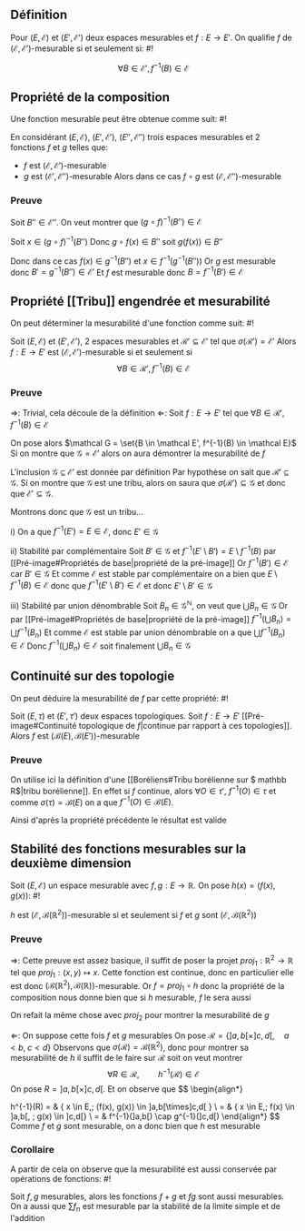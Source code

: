 ## Définition
Pour $(E, \mathcal E)$ et $(E', \mathcal E')$ deux espaces mesurables et $f: E \to E'$. On qualifie $f$ de $(\mathcal E, \mathcal E')$-mesurable si et seulement si: #!

$$\forall B \in \mathcal E', f^{-1}(B) \in \mathcal E$$
<!--ID: 1729505135351-->



## Propriété de la composition
Une fonction mesurable peut être obtenue comme suit: #!

En considérant $(E, \mathcal E)$, $(E', \mathcal E')$, $(E'', \mathcal E'')$ trois espaces mesurables et 2 fonctions $f$ et $g$ telles que:
- $f$ est $(\mathcal E, \mathcal E')$-mesurable
- $g$ est $(\mathcal E', \mathcal E'')$-mesurable
Alors dans ce cas $f\circ g$ est $(\mathcal E, \mathcal E'')$-mesurable
<!--ID: 1729505135353-->



### Preuve
Soit $B'' \in \mathcal E''$. On veut montrer que $(g \circ f)^{-1}(B'') \in \mathcal E$

Soit $x \in (g \circ f)^{-1}(B'')$
Donc $g \circ f(x) \in B''$ soit $g(f(x)) \in B''$

Donc dans ce cas $f(x) \in g^{-1}(B'')$ et $x \in f^{-1}(g^{-1}(B''))$ 
Or $g$ est mesurable donc $B' = g^{-1}(B'') \in \mathcal E'$
Et $f$ est mesurable donc $B = f^{-1}(B') \in \mathcal E$
$$\tag*{$\blacksquare$}$$

## Propriété [[Tribu]] engendrée et mesurabilité
On peut déterminer la mesurabilité d'une fonction comme suit: #!

Soit $(E, \mathcal E)$ et $(E', \mathcal E')$, 2 espaces mesurables et $\mathcal R' \subseteq \mathcal E'$ tel que $\sigma(\mathcal R') = \mathcal E'$
Alors $f: E \to E'$ est $(\mathcal E, \mathcal E')$-mesurable si et seulement si $$\forall B \in \mathcal R', f^{-1}(B) \in \mathcal E$$
<!--ID: 1729505135355-->



### Preuve
$\Rightarrow$: Trivial, cela découle de la définition
$\Leftarrow$: Soit $f: E \to E'$ tel que $\forall B \in \mathcal R', f^{-1}(B) \in \mathcal E$

On pose alors $\mathcal G = \set{B \in \mathcal E', f^{-1}(B) \in \mathcal E}$
Si on montre que $\mathcal G = \mathcal E'$ alors on aura démontrer la mesurabilité de $f$

L'inclusion $\mathcal G \subseteq \mathcal E'$ est donnée par définition
Par hypothèse on sait que $\mathcal R' \subseteq \mathcal G$. Si on montre que $\mathcal G$ est une tribu, alors on saura que $\sigma(\mathcal R') \subseteq \mathcal G$ et donc que $\mathcal E' \subseteq \mathcal G$.

Montrons donc que $\mathcal G$ est un tribu...

i) On a que $f^{-1}(E') = E \in \mathcal E$, donc $E' \in \mathcal G$

ii) Stabilité par complémentaire
Soit $B' \in \mathcal G$ et $f^{-1}(E' \setminus B') = E \setminus f^{-1}(B)$ par [[Pré-image#Propriétés de base|propriété de la pré-image]] 
Or $f^{-1}(B') \in \mathcal E$ car $B' \in \mathcal G$
Et comme $\mathcal E$ est stable par complémentaire on a bien que $E \setminus f^{-1}(B) \in \mathcal E$ donc que $f^{-1}(E' \setminus B') \in \mathcal E$ et donc $E' \setminus B' \in \mathcal G$

iii) Stabilité par union dénombrable
Soit $B_n \in \mathcal G^\mathbb N$, on veut que $\bigcup B_n \in \mathcal G$
Or par [[Pré-image#Propriétés de base|propriété de la pré-image]] $f^{-1}(\bigcup B_n) = \bigcup f^{-1}(B_n)$
Et comme $\mathcal E$ est stable par union dénombrable on a que $\bigcup f^{-1}(B_n) \in \mathcal E$
Donc $f^{-1}(\bigcup B_n) \in \mathcal E$ soit finalement $\bigcup B_n \in \mathcal G$
$$\tag*{$\blacksquare$}$$

## Continuité sur des topologie
On peut déduire la mesurabilité de $f$ par cette propriété: #!

Soit $(E, \tau)$ et $(E', \tau')$ deux espaces topologiques. Soit $f: E \to E'$ [[Pré-image#Continuité topologique de $f$|continue par rapport à ces topologies]]. Alors $f$ est $(\mathcal B(E), \mathcal B(E'))$-mesurable
<!--ID: 1729505135356-->



### Preuve
On utilise ici la définition d'une [[Boréliens#Tribu borélienne sur $ mathbb R$|tribu borélienne]].
En effet si $f$ continue, alors $\forall O \in \tau'$, $f^{-1}(O) \in \tau$ et comme $\sigma(\tau) = \mathcal B(E)$ on a que $f^{-1}(O) \in \mathcal B(E)$.

Ainsi d'après la propriété précédente le résultat est valide
$$\tag*{$\blacksquare$}$$


## Stabilité des fonctions mesurables sur la deuxième dimension
Soit $(E, \mathcal E)$ un espace mesurable avec $f,g:E \to \mathbb R$. On pose $h(x) = (f(x), g(x))$: #!

$h$ est $(\mathcal E, \mathcal B(\mathbb{R}^2))$-mesurable si et seulement si $f$ et $g$ sont $(\mathcal E, \mathcal B(\mathbb{R}^2))$
<!--ID: 1732147465918-->


### Preuve
$\Rightarrow$: Cette preuve est assez basique, il suffit de poser la projet $proj_{1}: \mathbb R^2 \to \mathbb{R}$ tel que $proj_{1}: (x,y) \mapsto x$.
Cette fonction est continue, donc en particulier elle est donc $(\mathcal B(\mathbb{R}^2), \mathcal B(\mathbb{R}))$-mesurable.
Or $f = proj_{1} \circ h$ donc la propriété de la composition nous donne bien que si $h$ mesurable, $f$ le sera aussi

On refait la même chose avec $proj_{2}$ pour montrer la mesurabilité de $g$

$\Leftarrow$: On suppose cette fois $f$ et $g$ mesurables
On pose $\mathcal R = \{ ]a,b[\times]c,d[, \quad a < b, \; c < d \}$
Observons que $\sigma(\mathcal R) = \mathcal B(\mathbb{R}^2)$, donc pour montrer sa mesurabilité de $h$ il suffit de le faire sur $\mathcal R$ soit on veut montrer $$
\forall R \in \mathcal R, \quad \quad h^{-1}(\mathcal R) \in \mathcal E
$$On pose $R =]a,b[\times]c,d[$. Et on observe que
$$
\begin{align*}

h^{-1}(R)
 = & \{ x \in E,\; (f(x), g(x)) \in ]a,b[\times]c,d[ \} \\
= & \{ x \in E,\; f(x) \in ]a,b[, \; g(x) \in ]c,d[\} \\
= & f^{-1}(]a,b[) \cap g^{-1}(]c,d[)
\end{align*}
$$
Comme $f$ et $g$ sont mesurable, on a donc bien que $h$ est mesurable

### Corollaire
A partir de cela on observe que la mesurabilité est aussi conservée par opérations de fonctions: #!

Soit $f,g$ mesurables, alors les fonctions $f+g$ et $fg$ sont aussi mesurables. On a aussi que $\sum f_{n}$ est mesurable par la stabilité de la limite simple et de l'addition
<!--ID: 1732147465920-->
